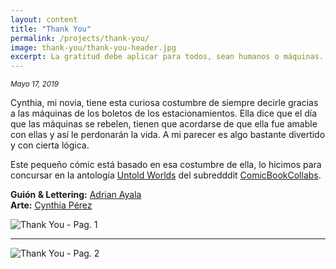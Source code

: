 ```yaml
---
layout: content
title: "Thank You"
permalink: /projects/thank-you/
image: thank-you/thank-you-header.jpg
excerpt: La gratitud debe aplicar para todos, sean humanos o máquinas.
---
```


<small>*Mayo 17, 2019*</small>

Cynthia, mi novia, tiene esta curiosa costumbre de siempre decirle gracias a las máquinas de los boletos de los estacionamientos. Ella dice que el día que las máquinas se rebelen, tienen que acordarse de que ella fue amable con ellas y así le perdonarán la vida. A mi parecer es algo bastante divertido y con cierta lógica.

Este pequeño cómic está basado en esa costumbre de ella, lo hicimos para concursar en la antología [Untold Worlds](https://www.reddit.com/r/ComicBookCollabs/comments/axafkw/announcing_the_2019_community_event_untold_worlds/) del subredddit [ComicBookCollabs](https://www.reddit.com/r/ComicBookCollabs/).

**Guión & Lettering:** [Adrian Ayala](https://twitter.com/adrrian17)  
**Arte:** [Cynthia Pérez](https://www.instagram.com/zurdoside/)
 
![Thank You - Pag. 1]({{site.url}}/assets/thank-you/thank-you-1.jpg)

---

![Thank You - Pag. 2]({{site.url}}/assets/thank-you/thank-you-2.jpg)
